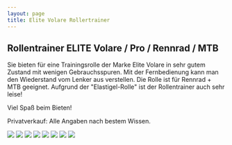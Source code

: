 ```yaml
---
layout: page
title: Elite Volare Rollertrainer
---
```


## Rollentrainer ELITE Volare / Pro / Rennrad / MTB


Sie bieten für eine Trainingsrolle der Marke Elite Volare in sehr gutem Zustand mit wenigen Gebrauchsspuren. Mit der Fernbedienung kann man den Wiederstand vom Lenker aus verstellen. Die Rolle ist für Rennrad + MTB geeignet. Aufgrund der "Elastigel-Rolle" ist der Rollentrainer auch sehr leise!

Viel Spaß beim Bieten!


Privatverkauf: Alle Angaben nach bestem Wissen. 


![](http://ruvido.github.io/ebay/img/elite-8.jpg)
![](http://ruvido.github.io/ebay/img/elite-1.jpg)
![](http://ruvido.github.io/ebay/img/elite-2.jpg)
![](http://ruvido.github.io/ebay/img/elite-3.jpg)
![](http://ruvido.github.io/ebay/img/elite-4.jpg)
![](http://ruvido.github.io/ebay/img/elite-5.jpg)
![](http://ruvido.github.io/ebay/img/elite-6.jpg)
![](http://ruvido.github.io/ebay/img/elite-7.jpg)
